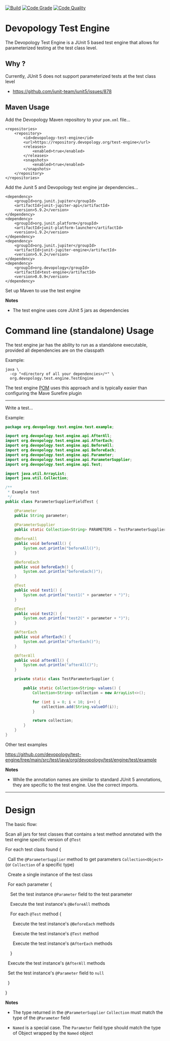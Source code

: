 [![Build](https://github.com/devopology/test-engine/actions/workflows/build.yml/badge.svg)](https://github.com/devopology/test-engine/actions/workflows/build.yml)
[![Code Grade](https://api.codiga.io/project/35659/status/svg)](https://app.codiga.io/hub/project/35659/test-engine)
[![Code Quality](https://api.codiga.io/project/35659/score/svg)](https://app.codiga.io/hub/project/35659/test-engine)

# Devopology Test Engine

The Devopology Test Engine is a JUnit 5 based test engine that allows for parameterized testing at the test class level.

## Why ?

Currently, JUnit 5 does not support parameterized tests at the test class level
- https://github.com/junit-team/junit5/issues/878

## Maven Usage

Add the Devopology Maven repository to your `pom.xml` file...

```
<repositories>
    <repository>
        <id>devopology-test-engine</id>
        <url>https://repository.devopology.org/test-engine</url>
        <releases>
            <enabled>true</enabled>
        </releases>
        <snapshots>
            <enabled>true</enabled>
        </snapshots>
    </repository>
</repositories>
```

Add the Junit 5 and Devopology test engine jar dependencies...

```
<dependency>
    <groupId>org.junit.jupiter</groupId>
    <artifactId>junit-jupiter-api</artifactId>
    <version>5.9.2</version>
</dependency>
<dependency>
    <groupId>org.junit.platform</groupId>
    <artifactId>junit-platform-launcher</artifactId>
    <version>1.9.2</version>
</dependency>
<dependency>
    <groupId>org.junit.jupiter</groupId>
    <artifactId>junit-jupiter-engine</artifactId>
    <version>5.9.2</version>
</dependency>
<dependency>
    <groupId>org.devopology</groupId>
    <artifactId>test-engine</artifactId>
    <version>0.0.9</version>
</dependency>
```

Set up Maven to use the test engine

**Notes**

- The test engine uses core JUnit 5 jars as dependencies

# Command line (standalone) Usage

The test engine jar has the ability to run as a standalone executable, provided all dependencies are on the classpath

Example:

```
java \
  -cp "<directory of all your dependencies>/*" \
  org.devopology.test.engine.TestEngine
```

The test engine [POM](https://github.com/devopology/test-engine/blob/main/pom.xml) uses this approach and is typically easier than configuring the Mave Surefire plugin

---

Write a test...

Example:

```java
package org.devopology.test.engine.test.example;

import org.devopology.test.engine.api.AfterAll;
import org.devopology.test.engine.api.AfterEach;
import org.devopology.test.engine.api.BeforeAll;
import org.devopology.test.engine.api.BeforeEach;
import org.devopology.test.engine.api.Parameter;
import org.devopology.test.engine.api.ParameterSupplier;
import org.devopology.test.engine.api.Test;

import java.util.ArrayList;
import java.util.Collection;

/**
 * Example test
 */
public class ParameterSupplierFieldTest {

    @Parameter
    public String parameter;
    
    @ParameterSupplier
    public static Collection<String> PARAMETERS = TestParameterSupplier.values();

    @BeforeAll
    public void beforeAll() {
        System.out.println("beforeAll()");
    }

    @BeforeEach
    public void beforeEach() {
        System.out.println("beforeEach()");
    }

    @Test
    public void test1() {
        System.out.println("test1(" + parameter + ")");
    }

    @Test
    public void test2() {
        System.out.println("test2(" + parameter + ")");
    }

    @AfterEach
    public void afterEach() {
        System.out.println("afterEach()");
    }

    @AfterAll
    public void afterAll() {
        System.out.println("afterAll()");
    }

    private static class TestParameterSupplier {

        public static Collection<String> values() {
            Collection<String> collection = new ArrayList<>();

            for (int i = 0; i < 10; i++) {
                collection.add(String.valueOf(i));
            }

            return collection;
        }
    }
}
```

Other test examples

https://github.com/devopology/test-engine/tree/main/src/test/java/org/devopology/test/engine/test/example

**Notes**

- While the annotation names are similar to standard JUnit 5 annotations, they are specific to the test engine. Use the correct imports.


---

# Design

The basic flow:

Scan all jars for test classes that contains a test method annotated with the test engine specific version of `@Test`

For each test class found {

&nbsp;&nbsp;Call the `@ParameterSupplier` method to get parameters `Collection<Object>` (or `Collection` of a specific type)

&nbsp;&nbsp;Create a single instance of the test class

&nbsp;&nbsp;For each parameter {

&nbsp;&nbsp;&nbsp;&nbsp;Set the test instance `@Parameter` field to the test parameter

&nbsp;&nbsp;&nbsp;&nbsp;Execute the test instance's `@BeforeAll` methods

&nbsp;&nbsp;&nbsp;&nbsp;For each `@Test` method {

&nbsp;&nbsp;&nbsp;&nbsp;&nbsp;&nbsp;Execute the test instance's `@BeforeEach` methods

&nbsp;&nbsp;&nbsp;&nbsp;&nbsp;&nbsp;Execute the test instance's `@Test` method

&nbsp;&nbsp;&nbsp;&nbsp;&nbsp;&nbsp;Execute the test instance's `@AfterEach` methods

&nbsp;&nbsp;&nbsp;&nbsp;}

&nbsp;&nbsp;Execute the test instance's `@AfterAll` methods

&nbsp;&nbsp;Set the test instance's `@Parameter` field to `null`

&nbsp;&nbsp;}

}

**Notes**

- The type returned in the `@ParameterSupplier` `Collection` must match the type of the `@Parameter` field


- `Named` is a special case. The `Parameter` field type should match the type of Object wrapped by the `Named` object

